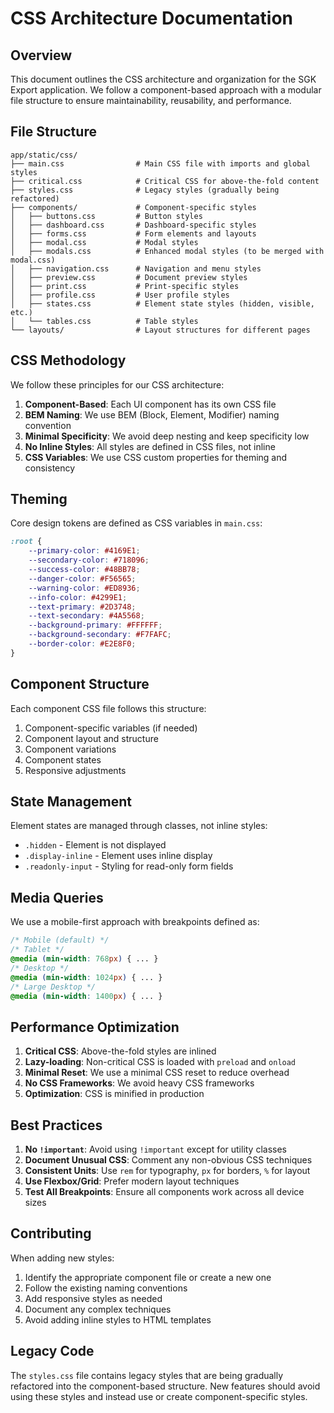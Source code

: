 # CSS Architecture Documentation

## Overview

This document outlines the CSS architecture and organization for the SGK Export application. We follow a component-based approach with a modular file structure to ensure maintainability, reusability, and performance.

## File Structure

```
app/static/css/
├── main.css                # Main CSS file with imports and global styles
├── critical.css            # Critical CSS for above-the-fold content
├── styles.css              # Legacy styles (gradually being refactored)
├── components/             # Component-specific styles
│   ├── buttons.css         # Button styles
│   ├── dashboard.css       # Dashboard-specific styles
│   ├── forms.css           # Form elements and layouts
│   ├── modal.css           # Modal styles
│   ├── modals.css          # Enhanced modal styles (to be merged with modal.css)
│   ├── navigation.css      # Navigation and menu styles
│   ├── preview.css         # Document preview styles
│   ├── print.css           # Print-specific styles
│   ├── profile.css         # User profile styles
│   ├── states.css          # Element state styles (hidden, visible, etc.)
│   └── tables.css          # Table styles
└── layouts/                # Layout structures for different pages
```

## CSS Methodology

We follow these principles for our CSS architecture:

1. **Component-Based**: Each UI component has its own CSS file
2. **BEM Naming**: We use BEM (Block, Element, Modifier) naming convention
3. **Minimal Specificity**: We avoid deep nesting and keep specificity low
4. **No Inline Styles**: All styles are defined in CSS files, not inline
5. **CSS Variables**: We use CSS custom properties for theming and consistency

## Theming

Core design tokens are defined as CSS variables in `main.css`:

```css
:root {
    --primary-color: #4169E1;
    --secondary-color: #718096;
    --success-color: #48BB78;
    --danger-color: #F56565;
    --warning-color: #ED8936;
    --info-color: #4299E1;
    --text-primary: #2D3748;
    --text-secondary: #4A5568;
    --background-primary: #FFFFFF;
    --background-secondary: #F7FAFC;
    --border-color: #E2E8F0;
}
```

## Component Structure

Each component CSS file follows this structure:

1. Component-specific variables (if needed)
2. Component layout and structure
3. Component variations
4. Component states
5. Responsive adjustments

## State Management

Element states are managed through classes, not inline styles:

- `.hidden` - Element is not displayed
- `.display-inline` - Element uses inline display
- `.readonly-input` - Styling for read-only form fields

## Media Queries

We use a mobile-first approach with breakpoints defined as:

```css
/* Mobile (default) */
/* Tablet */
@media (min-width: 768px) { ... }
/* Desktop */
@media (min-width: 1024px) { ... }
/* Large Desktop */
@media (min-width: 1400px) { ... }
```

## Performance Optimization

1. **Critical CSS**: Above-the-fold styles are inlined
2. **Lazy-loading**: Non-critical CSS is loaded with `preload` and `onload`
3. **Minimal Reset**: We use a minimal CSS reset to reduce overhead
4. **No CSS Frameworks**: We avoid heavy CSS frameworks
5. **Optimization**: CSS is minified in production

## Best Practices

1. **No `!important`**: Avoid using `!important` except for utility classes
2. **Document Unusual CSS**: Comment any non-obvious CSS techniques
3. **Consistent Units**: Use `rem` for typography, `px` for borders, `%` for layout
4. **Use Flexbox/Grid**: Prefer modern layout techniques 
5. **Test All Breakpoints**: Ensure all components work across all device sizes

## Contributing

When adding new styles:

1. Identify the appropriate component file or create a new one
2. Follow the existing naming conventions
3. Add responsive styles as needed
4. Document any complex techniques
5. Avoid adding inline styles to HTML templates

## Legacy Code

The `styles.css` file contains legacy styles that are being gradually refactored into the component-based structure. New features should avoid using these styles and instead use or create component-specific styles. 